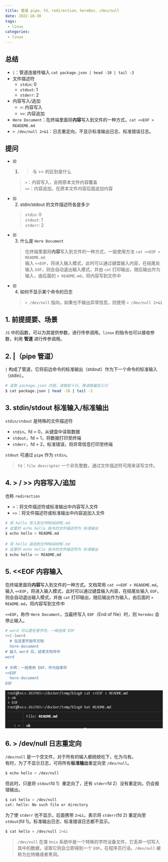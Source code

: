 ```yaml
---
title: 管道 pipe、fd、redirection、hereDoc、/dev/null
date: 2022-10-30
tags:
 - linux
categories: 
 - linux
---
```



## 总结
- `|`：管道连接传输入 `cat package.json | head -10 | tail -3`
- 文件描述符
  - `stdin`: 0     
  - `stdout`: 1     
  - `stderr`: 2
- 内容写入/追加
  - `>`: 内容写入
  - `>>`: 内容追加
- `Here Document`：在终端里面将**内容**写入到文件的一种方式，`cat <<EOF > READEME.md`
- `> /dev/null 2>&1`：日志重定向，不显示标准输出日志、标准错误日志。


## 提问
- [x] 1. > 与 >> 的区别是什么
  > `>`：内容写入，会把原本文件内容覆盖  
  `>>`：内容追加，在原本文件内容后面追加内容

- [x] 2. stdin/stdout 的文件描述符各是多少
  > `stdin`: 0     
  `stdout`: 1     
  `stderr`: 2

- [x] 3. 什么是 `Here Document`
  > 在终端里面将**内容**写入到文件的一种方式，一般使用方法 `cat <<EOF > README.md`      
  输入 `<<EOF`，将进入输入模式，此时可以通过键盘输入内容，在结尾处输入 `EOF`，则会自动退出输入模式，并由 `cat` 打印输出，随后输出作为输入，由后面的 `> README.md`，将内容写到文件中
- [x] 4. 如何不显示某个命令的日志
  > `> /dev/null` 指向，如果也不输出异常信息，则使用 `> /dev/null 2>&1`



<!-- ## 疑问
- [ ] 1. -->




## 1. 前提提要、场景
`JS` 中的函数，可以为其提供参数，进行传参调用。`linux` 的指令也可以接收参数，利用 **管道** 进行传参调用。




## 2. |（pipe 管道）
`|` 构成了管道，它将前边命令的标准输出（stdout）作为下一个命令的标准输入（stdin）。
```sh
# 读取 package.json 内容，读取前十行，再读取最后三行
$ cat package.json | head -10 | tail -3
```



## 3. stdin/stdout 标准输入/标准输出
`stdin/stdout` 是特殊的文件描述符
- `stdin`，fd = 0，从键盘中读取数据
- `stdout`，fd = 1，将数据打印至终端
- `stderr`，fd = 2，标准错误，将异常信息打印至终端
  
`stdout` 可通过 `pipe` 作为 `stdin`。

> `fd`：`file descriptor` 一个非负整数，通过文件描述符可用来读写文件。



## 4. > / >> 内容写入/追加
也称 `redirection`
- `>`：将文件描述符或标准输出中内容写入文件
- `>>`：将文件描述符或标准输出中内容追加入文件

```sh
# 将 hello 写入到文件READEME.md
# 这里的 echo hello 指令的文件描述符为 标准输出
$ echo hello > README.md

# 将 hello 追加到文件READEME.md
# 这里的 echo hello 指令的文件描述符为 标准输出
$ echo hello >> README.md
```


## 5. \<\<EOF 内容输入
在终端里面将**内容**写入到文件的一种方式。文档常用 `cat <<EOF > READEME.md`。     
输入 `<<EOF`，将进入输入模式，此时可以通过键盘输入内容，在结尾处输入 `EOF`，则会自动退出输入模式，并由 `cat` 打印输出，随后输出作为输入，由后面的 `> README.md`，将内容写到文件中

`<<EOF`，称作 `Here Document`，当最终写入 `EOF`（End of file）时，则 `heredoc` 会停止输入。

```sh
# word 可以是任意字符，一般选择 EOF
<<[-]word
  # 在这里开始写文档
  here-document
# 敲入 word 后，结束文档写作
word

# 示例：一般使用 EOF，作为结束符
<<EOF
  here-document
EOF
```
![](../assets/1s23.png)



## 6. \> /dev/null 日志重定向
`/dev/null` 是一个空文件，对于所有的输入都统统吃下，化为乌有。     
有时，为了不显示日志，可将所有**标准输出**重定向至 `/dev/null`。
```sh
$ echo hello > /dev/null
```

但此时，只是将 `stdout`fd 1）重定向了，还有 `stderr`fd 2）没有重定向，仍会报错输出。
```sh
$ cat hello > /dev/null
cat: hello: No such file or directory
```     
为了使 `stderr` 也不显示，后面携带 `2>&1`，表示将 `stderr`(fd 2) 重定向至 `stdout`(fd 1)。标准输出日志、标准错误日志都不显示。
```sh
$ cat hello > /dev/null 2>&1
```   
> `/dev/null` 在类 `Unix` 系统中是一个特殊的字符设备文件，它丢弃一切写入其中的数据，读取它则会立即得到一个 `EOF`。在程序员行话，`/dev/null` 被称为比特桶或者黑洞。

